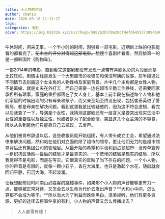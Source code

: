```yaml
---
title: 小人物的声音
author: chensu
date: 2020-09-18 11:12:27
tags: 
categories: 电影
cover: https://img.010316.xyz/usr/hugo/5882b2b7d0a20cf4efd6455373094b36adaf99fc.jpg
---
```


午休时间，闲来无事。一个半小时的时间，刚够看一部电影，近期新上映的电影能看的都看完了。~~花木兰的评分对得起这部电影。~~想搜个喜剧片看看，然后排第一的是一部韩国片《购物车》。


一部2014年的电影，直到看完这部剧都没有发现一点带有喜剧色彩的片段反而是比较压抑。剧情主线是发生一个大型超市的收银员和保洁阿姨的故事，前半段通过不同情节去刻画这个女主角的人物性格及家庭背景。片中几个主角都是女性人物，不是离婚，就是丈夫在外打工，而自己需要一边在超市辛勤工作挣钱，还需要回家承担所有琐事，家庭的重担都落在了女人身上，基本上前半段在描述每个人物和他们家庭的时候出现的只有母亲和孩子，而父亲至始至终没出现，包括崔泰英进了警察局，都是母亲在解决问题，看到这里我是比较疑惑的，因为这不符合逻辑，看完以后我查了一下，导演是个女性，我猜测这部剧还有一层含义是要突出现实生活中女性的重要性以及独立性，也或者是为了配合剧情，突显这几个女主演的不容易，所以从头到尾他们只能靠自己去抗议，去发声。

从他们被宣布辞退以后，这些收银员就开始组团，有人带头成立工会，希望通过法律来解决问题，然和站在他们对立面的除了超市的领导，更让他们无力的是超市领导背后还有集团公司的管理层。从最开始的希望和平谈判到占领超市—发传单宣传—组织抗议活动—最后的结局才是最真实的。一个悲惨的结局是现实的结局，所以我觉得不是电影，而是在写实。它很真实的反映了当下存在的问题，一个小人物，你的声音是有限的，就像一颗小石子，丢在大海里，也只是激起个水花，随后就会回归平静，石沉大海，不起波澜。 

让我想起前段时间南山必胜客的跳楼事件，如果那个小人物的声音能够更有力一点，能够被正常对待，又怎会去以生命为代价去发出声音？**大和小中间，怎么算都不会成为等于。**所以当大为了利益而跌倒黑白，混淆视听，他们有更多资源，更好的途径去将事件变的有利，小人物的声音又怎么传播出去？

> 人人都需有德！
